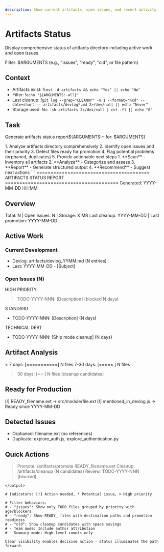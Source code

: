 ```yaml
---
description: Show current artifacts, open issues, and recent activity
---
```


# Artifacts Status  

Display comprehensive status of artifacts directory including active work and open issues.

Filter: $ARGUMENTS (e.g., "issues", "ready", "old", or file pattern)

## Context
- Artifacts exist: !`test -d artifacts && echo "Yes" || echo "No"`
- Filter: !`echo "${ARGUMENTS:-all}"`
- Last cleanup: !`git log --grep="CLEANUP" -n 1 --format="%cd" --date=short -- artifacts/devlog*.md 2>/dev/null || echo "Never"`
- Storage used: !`du -sh artifacts 2>/dev/null | cut -f1 || echo "0"`

## Task

<task>Generate artifacts status report${ARGUMENTS:+ for: $ARGUMENTS}</task>

<requirements>
1. Analyze artifacts directory comprehensively
2. Identify open issues and their priority
3. Detect files ready for promotion
4. Flag potential problems (orphaned, duplicates)
5. Provide actionable next steps
</requirements>

<phases>
1. **Scan** - Inventory all artifacts
2. **Analyze** - Categorize and assess
3. **Report** - Generate structured output
4. **Recommend** - Suggest next actions
</phases>

<output>
```
========================================
        ARTIFACTS STATUS REPORT
========================================
Generated: YYYY-MM-DD HH:MM

## Overview
Total: N | Open issues: N | Storage: X MB
Last cleanup: YYYY-MM-DD | Last promotion: YYYY-MM-DD

## Active Work
### Current Development
- Devlog: artifacts/devlog_YYMM.md (N entries)
- Last: YYYY-MM-DD - [Subject]

### Open Issues (N)
HIGH PRIORITY
> TODO-YYYY-NNN: [Description] (blocked N days)

STANDARD
- TODO-YYYY-NNN: [Description] (N days)

TECHNICAL DEBT
- TODO-YYYY-NNN: [Ship mode cleanup] (N days)

## Artifact Analysis
< 7 days:  [===========] N files
7-30 days: [=====      ] N files
> 30 days: [==         ] N files (cleanup candidates)

## Ready for Production
[!] READY_filename.ext -> src/module/file.ext
[!] mentioned_in_devlog.js -> Ready since YYYY-MM-DD

## Detected Issues
* Orphaned: filename.ext (no references)
* Duplicate: explore_auth.js, explore_authentication.py

## Quick Actions
> Promote: /artifacts/promote READY_filename.ext
> Cleanup: /artifacts/cleanup (N candidates)
> Review: TODO-YYYY-NNN (blocked)
```
</output>

# Indicators: [!] Action needed, * Potential issue, > High priority

# Filter behaviors:
# - "issues": Show only TODO files grouped by priority with age/blockers
# - "ready": Show READY_ files with destination paths and promotion readiness
# - "old": Show cleanup candidates with space savings
# - Team mode: Include author attribution
# - Summary mode: High-level counts only

Clear visibility enables decisive action - status illuminates the path forward.